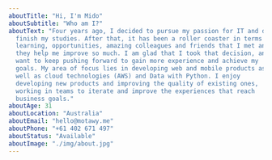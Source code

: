 ```yaml
---
aboutTitle: "Hi, I'm Mido"
aboutSubtitle: "Who am I?"
aboutText: "Four years ago, I decided to pursue my passion for IT and decided to
  finish my studies. After that, it has been a roller coaster in terms of
  learning, opportunities, amazing colleagues and friends that I met and
  they help me improve so much. I am glad that I took that decision, and I
  want to keep pushing forward to gain more experience and achieve my
  goals. My area of focus lies in developing web and mobile products as
  well as cloud technologies (AWS) and Data with Python. I enjoy
  developing new products and improving the quality of existing ones,
  working in teams to iterate and improve the experiences that reach
  business goals."
aboutAge: 31
aboutLocation: "Australia"
aboutEmail: "hello@motawy.me"
aboutPhone: "+61 402 671 497"
aboutStatus: "Available"
aboutImage: "./img/about.jpg"
---
```

